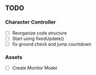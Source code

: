 ## TODO
### Character Controller
- [ ] Reorganize code structure
- [ ] Start using fixedUpdate()
- [ ] fix ground check and jump countdown

### Assets
- [ ] Create Monitor Model